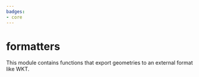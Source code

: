 ```yaml
---
badges:
- core
---
```

# formatters


This module contains functions that export geometries to an external format like WKT.